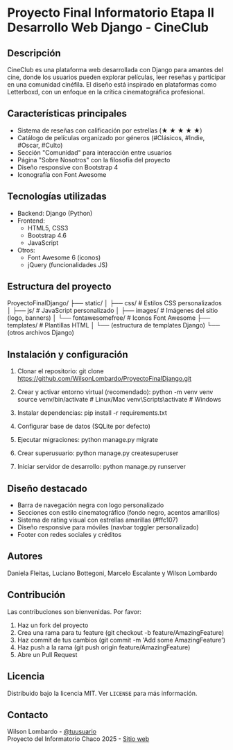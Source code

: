 # Proyecto Final Informatorio Etapa II Desarrollo Web Django - CineClub

## Descripción
CineClub es una plataforma web desarrollada con Django para amantes del cine, donde los usuarios pueden explorar películas, leer reseñas y participar en una comunidad cinéfila. El diseño está inspirado en plataformas como Letterboxd, con un enfoque en la crítica cinematográfica profesional.

## Características principales
- Sistema de reseñas con calificación por estrellas (★ ★ ★ ★ ★)
- Catálogo de películas organizado por géneros (#Clásicos, #Indie, #Oscar, #Culto)
- Sección "Comunidad" para interacción entre usuarios
- Página "Sobre Nosotros" con la filosofía del proyecto
- Diseño responsive con Bootstrap 4
- Iconografía con Font Awesome

## Tecnologías utilizadas
- Backend: Django (Python)
- Frontend: 
  - HTML5, CSS3
  - Bootstrap 4.6
  - JavaScript
- Otros:
  - Font Awesome 6 (iconos)
  - jQuery (funcionalidades JS)

## Estructura del proyecto
ProyectoFinalDjango/
├── static/
│ ├── css/ # Estilos CSS personalizados
│ ├── js/ # JavaScript personalizado
│ ├── images/ # Imágenes del sitio (logo, banners)
│ └── fontawesomefree/ # Iconos Font Awesome
├── templates/ # Plantillas HTML
│ └── (estructura de templates Django)
└── (otros archivos Django)


## Instalación y configuración
1. Clonar el repositorio:
   git clone https://github.com/WilsonLombardo/ProyectoFinalDjango.git

2. Crear y activar entorno virtual (recomendado):
   python -m venv venv
   source venv/bin/activate  # Linux/Mac
   venv\Scripts\activate     # Windows

3. Instalar dependencias:
   pip install -r requirements.txt

4. Configurar base de datos (SQLite por defecto)

5. Ejecutar migraciones:
   python manage.py migrate

6. Crear superusuario:
   python manage.py createsuperuser

7. Iniciar servidor de desarrollo:
   python manage.py runserver

## Diseño destacado
- Barra de navegación negra con logo personalizado
- Secciones con estilo cinematográfico (fondo negro, acentos amarillos)
- Sistema de rating visual con estrellas amarillas (#ffc107)
- Diseño responsive para móviles (navbar toggler personalizado)
- Footer con redes sociales y créditos

## Autores
Daniela Fleitas, Luciano Bottegoni, Marcelo Escalante y Wilson Lombardo

## Contribución
Las contribuciones son bienvenidas. Por favor:
1. Haz un fork del proyecto
2. Crea una rama para tu feature (git checkout -b feature/AmazingFeature)
3. Haz commit de tus cambios (git commit -m 'Add some AmazingFeature')
4. Haz push a la rama (git push origin feature/AmazingFeature)
5. Abre un Pull Request

## Licencia
Distribuido bajo la licencia MIT. Ver `LICENSE` para más información.

## Contacto
Wilson Lombardo - [@tuusuario](https://github.com/WilsonLombardo)  
Proyecto del Informatorio Chaco 2025 - [Sitio web](https://campus-informatorio.chaco.gob.ar)
